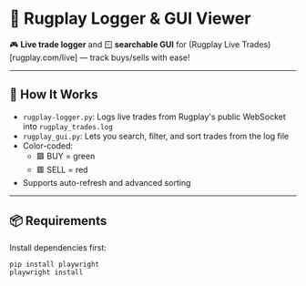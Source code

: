 # 🧾 Rugplay Logger & GUI Viewer

🎮 **Live trade logger** and 🪟 **searchable GUI** for (Rugplay Live Trades)[rugplay.com/live] — track buys/sells with ease!

---

## 🚀 How It Works

- `rugplay-logger.py`: Logs live trades from Rugplay's public WebSocket into `rugplay_trades.log`
- `rugplay_gui.py`: Lets you search, filter, and sort trades from the log file
- Color-coded:
  - 🟩 BUY = green
  - 🟥 SELL = red
- Supports auto-refresh and advanced sorting

---

## 📦 Requirements

Install dependencies first:

```bash
pip install playwright
playwright install
